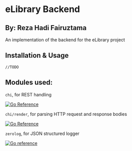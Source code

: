 # eLibrary Backend

## By: Reza Hadi Fairuztama

An implementation of the backend for the eLibrary project

## Installation & Usage

``//TODO``

## Modules used:

``chi``, for REST handling

[![Go Reference](https://pkg.go.dev/badge/github.com/go-chi/chi/v5@v5.0.7.svg)](https://pkg.go.dev/github.com/go-chi/chi/v5@v5.0.7)

``chi/render``, for parsing HTTP request and response bodies

[![Go Reference](https://pkg.go.dev/badge/github.com/go-chi/render@v1.0.1.svg)](https://pkg.go.dev/github.com/go-chi/render@v1.0.1)

``zerolog``, for JSON structured logger

[![Go reference](https://pkg.go.dev/badge/github.com/rs/zerolog@v1.26.1.svg)](https://pkg.go.dev/github.com/rs/zerolog@v1.26.1)